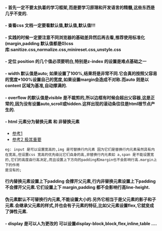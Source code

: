 
#### - 首先一定不要太执着的学习框架,而是要学习原理和开发语言的精髓,这些东西是几乎不变的.

#### - 查看css 文档一定要看默认值,默认值,默认值!!!

#### - 实践的时候一定要注意不同浏览器的基础差异然后再去看,推荐使用标准化(margin,padding 默认值都是0)css 库:sanitize.css,normalize.css,minireset.css,unstyle.css

#### - 定位 position 的几个值必须要明白,特别是z-index 的设置是难点基础之一

#### - width 默认值是auto; 如果设置了100%,结果将是非常不同.它会真的按照父容易的宽度*100%设置自己的宽度,如果设置margin会造成不对称.而auto 则是以content 区域为基准,自动撑满的.

#### - overflow 的默认值是visible 是不裁剪的,所以边框有时候会超出父容器,这是正常的,因为没有设置auto,scroll或hidden.这样出现的滚动条往往是html根节点产生的.

#### - html 元素分为替换元素 和 非替换元素 
  - [参考1](https://www.cnblogs.com/WebShare-hilda/p/4713890.html) 
  - [参考2 极其重要](http://www.aichengxu.com/other/3124775.htm)
```
eg: input 是可以设置宽高的,img 是可替换行内元素 因为它们是替换行内元素虽然具有内在宽高,但设置css 宽高的优先级比它们自身的高,非替换行内元素如 a,span 是不能设置宽的,它们的高度由行高决定,而且设置上下方向的padding和margin也不会影响行高.margin上下的作用
是没有的;
```

#### 行内替换元素设置上下padding 会撑开父元素,行内非替换元素设置上下padding 不会撑开父元素.它们设置上下 margin,padding 都不会影响行高line-height.

#### 伪元素默认不可替换行内元素,不能设置大小的.另外它相当于是父元素的影子和子元素.会继承父元素的样式,并也会有子元素的特征,比如父元素设置flex,它就变成了弹性元素.

#### - display 是可以人为更改的 可以设置display-block,block,flex,inline,table ....





      

